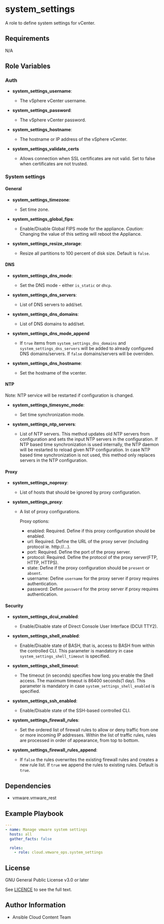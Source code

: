 # system_settings

A role to define system settings for vCenter.

## Requirements

N/A

## Role Variables
### Auth
- **system_settings_username**:
  - The vSphere vCenter username.

- **system_settings_password**:
  - The vSphere vCenter password.

- **system_settings_hostname**:
  - The hostname or IP address of the vSphere vCenter.

- **system_settings_validate_certs**
  - Allows connection when SSL certificates are not valid. Set to false when certificates are not trusted.

### System settings

#### General

- **system_settings_timezone**:
  - Set time zone.

- **system_settings_global_fips**:
  - Enable/Disable Global FIPS mode for the appliance. *Caution:* Changing the value of this setting will reboot the Appliance.

- **system_settings_resize_storage**:
  - Resize all partitions to 100 percent of disk size. Default is `false`.

#### DNS

- **system_settings_dns_mode**:
  - Set the DNS mode - either `is_static` or `dhcp`.

- **system_settings_dns_servers**:
  - List of DNS servers to add/set.

- **system_settings_dns_domains**:
  - List of DNS domains to add/set.

- **system_settings_dns_mode_append**
  - If `true` items from `system_settings_dns_domains` and `system_settings_dns_servers` will be added to already configured DNS domains/servers. If `false` domains/servers will be overriden.

- **system_settings_dns_hostname**:
  - Set the hostname of the vcenter.

#### NTP
Note: NTP service will be restarted if configuration is changed.

- **system_settings_timesync_mode**:
  - Set time synchronization mode.

- **system_settings_ntp_servers**:
  - List of NTP servers. This method updates old NTP servers from configuration and sets the input NTP servers in the configuration. If NTP based time synchronization is used internally, the NTP daemon will be restarted to reload given NTP configuration. In case NTP based time synchronization is not used, this method only replaces servers in the NTP configuration.

#### Proxy

- **system_settings_noproxy**:
  - List of hosts that should be ignored by proxy configuration.

- **system_settings_proxy**:
  - A list of proxy configurations.

    Proxy options:
    * enabled: Required. Define if this proxy configuration should be enabled.
    * url: Required. Define the URL of the proxy server (including protocol ie. http://...).
    * port: Required. Define the port of the proxy server.
    * protocol: Required. Define the protocol of the proxy server(FTP, HTTP, HTTPS).
    * state: Define if the proxy configuration should be `present` or `absent`.
    * username: Define `username` for the proxy server if proxy requires authentication.
    * password: Define `password` for the proxy server if proxy requires authentication.

#### Security
- **system_settings_dcui_enabled**:
  - Enable/Disable state of Direct Console User Interface (DCUI TTY2).

- **system_settings_shell_enabled**:
  - Enable/Disable state of BASH, that is, access to BASH from within the controlled CLI. This parameter is mandatory in case `system_settings_shell_timeout` is specified.

- **system_settings_shell_timeout**:
  - The timeout (in seconds) specifies how long you enable the Shell access. The maximum timeout is 86400 seconds(1 day). This parameter is mandatory in case `system_settings_shell_enabled` is specified.

- **system_settings_ssh_enabled**:
  - Enable/Disable state of the SSH-based controlled CLI.

- **system_settings_firewall_rules**:
  - Set the ordered list of firewall rules to allow or deny traffic from one or more incoming IP addresses. Within the list of traffic rules, rules are processed in order of appearance, from top to bottom.

- **system_settings_firewall_rules_append**:
  - If `false` the rules overwrites the existing firewall rules and creates a new rule list. If `true` we append the rules to existing rules. Default is `true`.

## Dependencies

- vmware.vmware_rest

## Example Playbook
```yaml
---
- name: Manage vmware system settings
  hosts: all
  gather_facts: false

  roles:
    - role: cloud.vmware_ops.system_settings
```
## License

GNU General Public License v3.0 or later

See [LICENCE](https://github.com/ansible-collections/cloud.aws_troubleshooting/blob/main/LICENSE) to see the full text.

## Author Information

- Ansible Cloud Content Team
